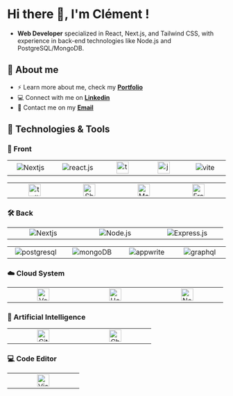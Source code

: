 <h1 align="left"> Hi there 👋, I'm Clément !</h1>

- **Web Developer** specialized in React, Next.js, and Tailwind CSS, with experience in back-end technologies like Node.js and PostgreSQL/MongoDB.

<h2 align="left">📖 About me</h2>

- ⚡ Learn more about me, check my **[Portfolio](https://cmadiot.vercel.app/)**
- 💻 Connect with me on **[Linkedin](https://www.linkedin.com/in/cl%C3%A9ment-madiot-9862b824a/)**
- 📧 Contact me on my **[Email](mailto:clementmadiot09@gmail.com)**

<h2 align="left">🔧 Technologies & Tools</h2>

<h3 align="left">🎨 Front</h3>

<table>
  <tr>
    <td align="center" width="150">
        <img src="https://img.shields.io/badge/next.js-000000?style=for-the-badge&logo=nextdotjs&logoColor=white" alt="Nextjs" />
    </td>
    <td align="center" width="150">
        <img src="https://img.shields.io/badge/-React_JS-black?style=for-the-badge&logoColor=white&logo=react&color=61DAFB" alt="react.js" />
    </td>
    <td align="center" width="150">
        <img src="https://img.shields.io/badge/-TypeScript-black?style=for-the-badge&logoColor=white&logo=typescript&color=3178C6" height="28px" alt="typescript" />
    </td>
    <td align="center" width="150">
       <img src="https://shields.io/badge/JavaScript-F7DF1E?logo=JavaScript&logoColor=000&style=flat-square" height="28px" alt="javascript" />
    </td>
    <td align="center" width="150">
        <img src="https://img.shields.io/badge/-Vite-black?style=for-the-badge&logoColor=white&logo=vite&color=646CFF" alt="vite" />
    </td>
  </tr>
</table>
<table>
  <tr>
    <td align="center" width="150">
        <img src="https://img.shields.io/badge/-Tailwind_CSS-black?style=for-the-badge&logoColor=white&logo=tailwindcss&color=06B6D4" height="28px" alt="tailwindcss" />
    </td>
    <td align="center" width="150">
        <img src="https://img.shields.io/badge/shadcn/ui-000000?style=for-the-badge&logo=shadcn/ui&logoColor=white" height="28px" alt="ShadCDN/UI" />
    </td>
    <td align="center" width="150">
        <img src="https://img.shields.io/badge/Material%20UI-007FFF?style=for-the-badge&logo=mui&logoColor=white" height="28px" alt="Material UI" />
    </td>
    <td align="center" width="150">
        <img src="https://img.shields.io/badge/framer_motion-ffca28?style=for-the-badge&logo=framer&logoColor=%23ffffff&color=%237178f6" height="28px" alt="Framer-motion" />
    </td>
    
  </tr>
</table>

<h3 align="left">🛠 Back</h3>
<table>
  <tr>
    <td align="center" width="150">
        <img src="https://img.shields.io/badge/next.js-000000?style=for-the-badge&logo=nextdotjs&logoColor=white" alt="Nextjs" />
    </td>
    <td align="center" width="150">
        <img src="https://img.shields.io/badge/node.js-339933?style=for-the-badge&logo=Node.js&logoColor=white" alt="Node.js" />
    </td>
    <td align="center" width="150">
        <img src="https://img.shields.io/badge/express.js-000000?style=for-the-badge&logo=express&logoColor=white" alt="Express.js" />
    </td>
  </tr>
</table>

<table>
  <tr>
    <td align="center" width="150">
        <img src="https://img.shields.io/badge/-PostgreSQL-black?style=for-the-badge&logoColor=white&logo=postgresql&color=4169E1" alt="postgresql" />
    </td>
    <td align="center" width="150">
      <img src="https://img.shields.io/badge/-MongoDB-13aa52?style=for-the-badge&logo=mongodb&logoColor=white" alt="mongoDB" />
    </td>
    <td align="center" width="150">
      <img src="https://img.shields.io/badge/-Appwrite-black?style=for-the-badge&logoColor=white&logo=appwrite&color=FD366E" alt="appwrite" />
    </td>
    <td align="center" width="150">
      <img src="https://img.shields.io/badge/GraphQl-E10098?style=for-the-badge&logo=graphql&logoColor=white" alt="graphql" />
    </td>
  </tr>
</table>


  <h3 align="left">☁️ Cloud System</h3>
  <div>
    
  <table>
    <td align="center" width="150">
      <img src="https://img.shields.io/badge/Vercel-%23000000.svg?logo=vercel&logoColor=white" height="28px" alt="Vercel" />
    </td>
    <td align="center" width="150">
      <img src="https://img.shields.io/badge/Hostinger-673DE6?logo=hostinger&logoColor=fff" height="28px" alt="Hostinger" />
    </td>
    <td align="center" width="150">
      <img src="https://img.shields.io/badge/Netlify-%23000000.svg?logo=netlify&logoColor=#00C7B7" height="28px" alt="Netlify" />
    </td>
  </table
  </div>

  

  <h3 align="left">🤖 Artificial Intelligence</h3>
   <div>
  <table>
    <td align="center" width="150">
      <img src="https://img.shields.io/badge/GitHub%20Copilot-000?logo=githubcopilot&logoColor=fff" height="28px" alt="GitHub Copilot" />
    </td>
    <td align="center" width="150">
      <img src="https://img.shields.io/badge/ChatGPT-74aa9c?logo=openai&logoColor=white" height="28px" alt="ChatGPT" />
    </td>
  </table
  </div>
    
  <h3 align="left">💻 Code Editor</h3>
  <div>
  <table>
    <td align="center" width="150">
      <img src="https://custom-icon-badges.demolab.com/badge/Visual%20Studio%20Code-0078d7.svg?logo=vsc&logoColor=white" height="28px" alt="Visual Studio Code" />
    </td>
  </table
  </div>

